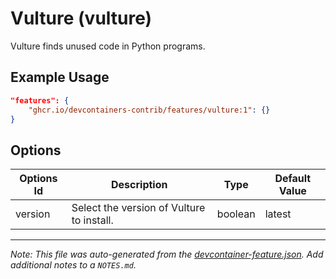 
# Vulture (vulture)

Vulture finds unused code in Python programs.

## Example Usage

```json
"features": {
    "ghcr.io/devcontainers-contrib/features/vulture:1": {}
}
```

## Options

| Options Id | Description | Type | Default Value |
|-----|-----|-----|-----|
| version | Select the version of Vulture to install. | boolean | latest |



---

_Note: This file was auto-generated from the [devcontainer-feature.json](https://github.com/devcontainers-contrib/features/blob/main/src/vulture/devcontainer-feature.json).  Add additional notes to a `NOTES.md`._
